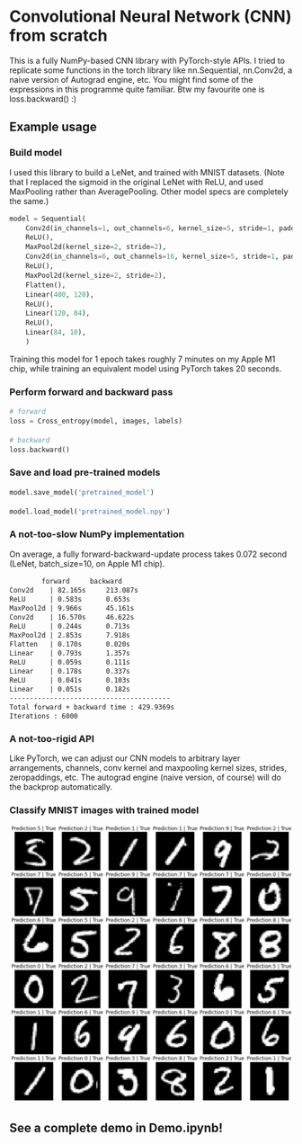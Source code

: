 # Convolutional Neural Network (CNN) from scratch

This is a fully NumPy-based CNN library with PyTorch-style APIs. I tried to replicate some functions in the torch library like nn.Sequential, nn.Conv2d, a naive version of Autograd engine, etc. You might find some of the expressions in this programme quite familiar. Btw my favourite one is loss.backward() :)

## Example usage

### Build model

I used this library to build a LeNet, and trained with MNIST datasets. (Note that I replaced the sigmoid in the original LeNet with ReLU, and used MaxPooling rather than AveragePooling. Other model specs are completely the same.)

```python
model = Sequential(
    Conv2d(in_channels=1, out_channels=6, kernel_size=5, stride=1, padding=2),
    ReLU(),
    MaxPool2d(kernel_size=2, stride=2),
    Conv2d(in_channels=6, out_channels=16, kernel_size=5, stride=1, padding=0),
    ReLU(),
    MaxPool2d(kernel_size=2, stride=2),
    Flatten(),
    Linear(400, 120),
    ReLU(),
    Linear(120, 84),
    ReLU(),
    Linear(84, 10),
    )
```
Training this model for 1 epoch takes roughly 7 minutes on my Apple M1 chip, while training an equivalent model using PyTorch takes 20 seconds. 

### Perform forward and backward pass

```python
# forward
loss = Cross_entropy(model, images, labels)

# backward
loss.backward()
```

### Save and load pre-trained models

```python
model.save_model('pretrained_model')

model.load_model('pretrained_model.npy')
```

### A not-too-slow NumPy implementation
On average, a fully forward-backward-update process takes 0.072 second (LeNet, batch_size=10, on Apple M1 chip). 

```
		forward		backward
Conv2d    |	82.165s		213.087s
ReLU      |	0.583s		0.653s
MaxPool2d |	9.966s		45.161s
Conv2d    |	16.570s		46.622s
ReLU      |	0.244s		0.713s
MaxPool2d |	2.853s		7.918s
Flatten   |	0.170s		0.020s
Linear    |	0.793s		1.357s
ReLU      |	0.059s		0.111s
Linear    |	0.178s		0.337s
ReLU      |	0.041s		0.103s
Linear    |	0.051s		0.182s
----------------------------------------
Total forward + backward time : 429.9369s
Iterations : 6000
```
### A not-too-rigid API
Like PyTorch, we can adjust our CNN models to arbitrary layer arrangements, channels, conv kernel and maxpooling kernel sizes, strides, zeropaddings, etc. The autograd engine (naive version, of course) will do the backprop automatically.

### Classify MNIST images with trained model
<img src="https://github.com/brianwang00001/CNN-from-scratch/blob/f6ab2bbf926e58a1262b2616800e2dfc2a0bbd96/classify_results.png" width=525 alt="classify_result"/>

## See a complete demo in Demo.ipynb!


